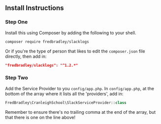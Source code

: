 ## Install Instructions

### Step One
Install this using Composer by adding the following to your shell.
```sh
composer require fredbradley/slacklogs
```
Or if you're the type of person that likes to edit the `composer.json` file directly, then add in: 
```json
"fredbradley/slacklogs": "^1.2.*"
```

### Step Two
Add the Service Provider to you `config/app.php`.
In `config/app.php`, at the bottom of the array where it lists all the 'providers', add in:
```php
FredBradley\CranleighSchool\SlackServiceProvider::class
```
Remember to ensure there's no trailing comma at the end of the array, but that there is one on the line above!

